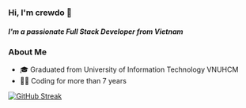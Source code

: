 <h3>Hi, I'm crewdo 👋</h1>
<h5>I'm a passionate Full Stack Developer from Vietnam</h5>

### About Me

- 🎓 Graduated from University of Information Technology VNUHCM
- 🧑‍💻 Coding for more than 7 years

[![GitHub Streak](https://streak-stats.demolab.com?user=crewdo&theme=dark&hide_border=true&border_radius=15&exclude_days=Sun%2CSat)](https://github.com/crewdo/github-readme-streak-stats)
<!-- [![crewdo's github activity graph](https://github-readme-activity-graph.vercel.app/graph?username=crewdo&bg_color=000000&color=00c4b3&line=00c4b3&point=00c4b3&area=true&hide_border=true)](https://github.com/crewdo/github-readme-activity-graph) --!>
